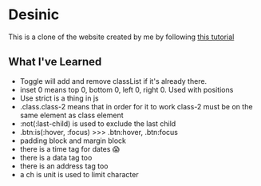 # Desinic

This is a clone of the website created by me by following [this tutorial](https://youtu.be/SjhiZ_ySGzA?si=uiFSXageW9faS7hh)

## What I've Learned

- Toggle will add and remove classList if it's already there.
- inset 0 means top 0, bottom 0, left 0, right 0. Used with positions
- Use strict is a thing in js
- .class.class-2 means that in order for it to work class-2 must be on the same element as class element
- :not(:last-child) is used to exclude the last child
- .btn:is(:hover, :focus) >>> .btn:hover, .btn:focus
- padding block and margin block
- there is a time tag for dates 😱
- there is a data tag too
- there is an address tag too
- a ch is unit is used to limit character
